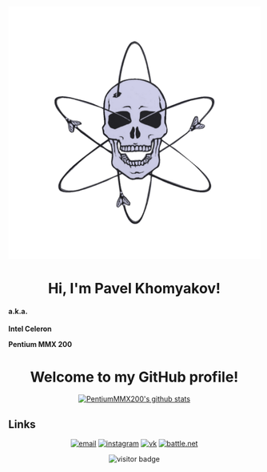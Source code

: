 <p align="center">
  <img src="https://github.com/PentiumMMX200/PentiumMMX200/raw/main/assets/main.gif">
</p>

<h1 align="center">Hi, I'm Pavel Khomyakov</a>!</h1>
</h1 align="center"><h4>a.k.a.</h4> <p align="center"><p><b>Intel Celeron</b></p> <p align="center"><p><b>Pentium MMX 200</b></p>
<h1 align="center">Welcome to my GitHub profile!</h1>


<p align="center">
  <a href="https://github.com/PentiumMMX200"><img src="https://github-readme-stats.vercel.app/api?username=PentiumMMX200&hide_border=true&show_icons=true&theme=radical" alt="PentiumMMX200's github stats"></a>
</p>

## Links

<p align="center">
  <a href="mailto:radontzev@yandex.ru"><img src="https://img.icons8.com/color-glass/96/000000/filled-message.png" alt="email"/></a>
  <a href="https://www.instagram.com/intelceleron667"><img src="https://img.icons8.com/color/96/000000/instagram-new.png" alt="instagram"/></a>
  <a href="https://vk.com/intelceleron"><img src="https://img.icons8.com/nolan/96/vk-circled.png" alt="vk"/></a>
  <a href="mailto:IntelCeleron#21348"><img src="https://img.icons8.com/color/96/000000/battle-net.png" alt="battle.net"/></a>
</p>

<p align="center">
  <img src="https://visitor-badge.glitch.me/badge?page_id=PentiumMMX200.PentiumMMX200" alt="visitor badge"/>
</p>
